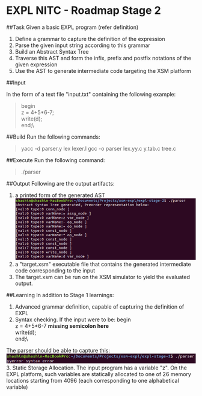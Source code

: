 # EXPL NITC - Roadmap Stage 2

##Task
Given a basic EXPL program (refer definition)
1. Define a grammar to capture the definition of the expression
2. Parse the given input string according to this grammar
3. Build an Abstract Syntax Tree
4. Traverse this AST and form the infix, prefix and postfix notations of the given expression
5. Use the AST to generate intermediate code targeting the XSM platform

##Input

In the form of a text file "input.txt" containing the following example:
>begin\
>z = 4+5*6-7;\
>write(d);\
>end;\

##Build
Run the following commands:
>yacc -d parser.y
>lex lexer.l
>gcc -o parser lex.yy.c y.tab.c tree.c

##Execute
Run the following command:
>./parser

##Output
Following are the output artifacts:
1. a printed form of the generated AST\
![](result.png) 
2. a "target.xsm" executable file that contains the generated intermediate code corresponding to the input
3. The target.xsm can be run on the XSM simulator to yield the evaluated output.

##Learning
In addition to Stage 1 learnings:
1. Advanced grammar definition, capable of capturing the definition of EXPL
2. Syntax checking. If the input were to be:
	begin\
	    z = 4+5*6-7 **missing semicolon here** \
	    write(d);\
	end;\

The parser should be able to capture this:\
![](result-error.png) 
3. Static Storage Allocation. The input program has a variable "z". On the EXPL platform, such variables are statically allocated to one of 26 memory locations starting from 4096 (each corresponding to one alphabetical variable)